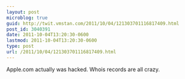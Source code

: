 ```yaml
---
layout: post
microblog: true
guid: http://twit.vmstan.com/2011/10/04/121303701116817409.html
post_id: 3040391
date: 2011-10-04T13:20:30-0600
lastmod: 2011-10-04T13:20:30-0600
type: post
url: /2011/10/04/121303701116817409.html
---
```

Apple.com actually was hacked. Whois records are all crazy.
